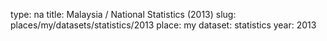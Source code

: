 type: na
title: Malaysia / National Statistics (2013)
slug: places/my/datasets/statistics/2013
place: my
dataset: statistics
year: 2013
